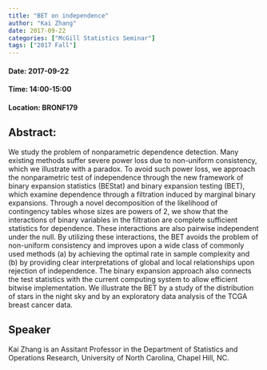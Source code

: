 ```yaml
---
title: "BET on independence"
author: "Kai Zhang"
date: 2017-09-22
categories: ["McGill Statistics Seminar"]
tags: ["2017 Fall"]
---
```


#### Date: 2017-09-22
#### Time: 14:00-15:00
#### Location: BRONF179

## Abstract:

	
	
We study the problem of nonparametric dependence detection. Many existing methods suffer severe power loss due to non-uniform consistency, which we illustrate with a paradox. To avoid such power loss, we approach the nonparametric test of independence through the new framework of binary expansion statistics (BEStat) and binary expansion testing (BET), which examine dependence through a filtration induced by marginal binary expansions. Through a novel decomposition of the likelihood of contingency tables whose sizes are powers of 2, we show that the interactions of binary variables in the filtration are complete sufficient statistics for dependence. These interactions are also pairwise independent under the null. By utilizing these interactions, the BET avoids the problem of non-uniform consistency and improves upon a wide class of commonly used methods (a) by achieving the optimal rate in sample complexity and (b) by providing clear interpretations of global and local relationships upon rejection of independence. The binary expansion approach also connects the test statistics with the current computing system to allow efficient bitwise implementation. We illustrate the BET by a study of the distribution of stars in the night sky and by an exploratory data analysis of the TCGA breast cancer data.





## Speaker

Kai Zhang is an Assitant Professor in the Department of Statistics and Operations Research, University of North Carolina, Chapel Hill, NC.
